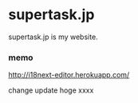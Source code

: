 # supertask.jp
supertask.jp is my website.

### memo
http://i18next-editor.herokuapp.com/

change update hoge xxxx
